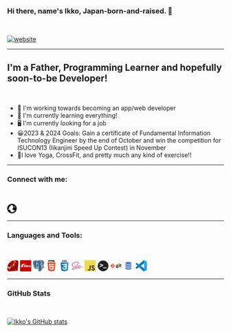 ### Hi there, name's Ikko, Japan-born-and-raised. 👏

<br>

[![website](https://img.shields.io/badge/me--portfolio-Up-brightgreen)](website)

---

## I'm a Father, Programming Learner and hopefully soon-to-be Developer!

<br>

- 🛫 I'm working towards becoming an app/web developer
- 🌻 I'm currently learning everything!
- 🖥 I'm currently looking for a job
- 😀2023 & 2024 Goals: Gain a certificate of Fundamental Information Technology Engineer by the end of October and win the competition for ISUCON13 (Iikanjini Speed Up Contest) in November
- 💫I love Yoga, CrossFit, and pretty much any kind of exercise!!

---

### Connect with me:

<br>

[<img alt="me-portfolio" width="22px" src="https://raw.githubusercontent.com/iconic/open-iconic/master/svg/globe.svg" />][website]
[<img alt="" width="22px" src="https://cdn.jsdelivr.net/npm/simple-icons@v3/icons/icon.svg" />][qiita]

---

### Languages and Tools:

<br>

<code><img alt="Ruby" width="26px" src="https://raw.githubusercontent.com/github/explore/80688e429a7d4ef2fca1e82350fe8e3517d3494d/topics/ruby/ruby.png" /></code>
<code><img alt="Ruby on Rails" width="26px" src="https://raw.githubusercontent.com/github/explore/80688e429a7d4ef2fca1e82350fe8e3517d3494d/topics/rails/rails.png" /></code>
<code><img alt="PostgreSQL" width="26px" src="https://raw.githubusercontent.com/github/explore/80688e429a7d4ef2fca1e82350fe8e3517d3494d/topics/postgresql/postgresql.png" /></code>
<code><img alt="HTML5" width="26px" src="https://raw.githubusercontent.com/github/explore/80688e429a7d4ef2fca1e82350fe8e3517d3494d/topics/html/html.png" /></code>
<code><img alt="CSS3" width="26px" src="https://raw.githubusercontent.com/github/explore/80688e429a7d4ef2fca1e82350fe8e3517d3494d/topics/css/css.png" /></code>
<code><img alt="Sass" width="26px" src="https://raw.githubusercontent.com/github/explore/80688e429a7d4ef2fca1e82350fe8e3517d3494d/topics/sass/sass.png" /></code>
<code><img alt="JavaScript" width="26px" src="https://raw.githubusercontent.com/github/explore/80688e429a7d4ef2fca1e82350fe8e3517d3494d/topics/javascript/javascript.png"></code>
<code><img alt="terminal" width="26px" src="https://raw.githubusercontent.com/github/explore/80688e429a7d4ef2fca1e82350fe8e3517d3494d/topics/terminal/terminal.png"></code>
<code><img alt="Git" width="26px" src="https://raw.githubusercontent.com/github/explore/80688e429a7d4ef2fca1e82350fe8e3517d3494d/topics/git/git.png" /></code>
<code><img alt="SQL" width="26px" src="https://raw.githubusercontent.com/github/explore/80688e429a7d4ef2fca1e82350fe8e3517d3494d/topics/sql/sql.png" /></code>
<code><img alt="Visual Studio Code" width="26px" src="https://raw.githubusercontent.com/github/explore/80688e429a7d4ef2fca1e82350fe8e3517d3494d/topics/visual-studio-code/visual-studio-code.png" /></code>

---

### GitHub Stats

<br/>

[![Ikko's GitHub stats](https://github-readme-stats.vercel.app/api?username=Ikko-T&count_private=true&show_icons=true&theme=highcontrast)](https://github.com/anuraghazra/github-readme-stats)

[website]: https://ikko-t.github.io/me-portfolio/
[qiita]: https://qiita.com/Ikko-T
